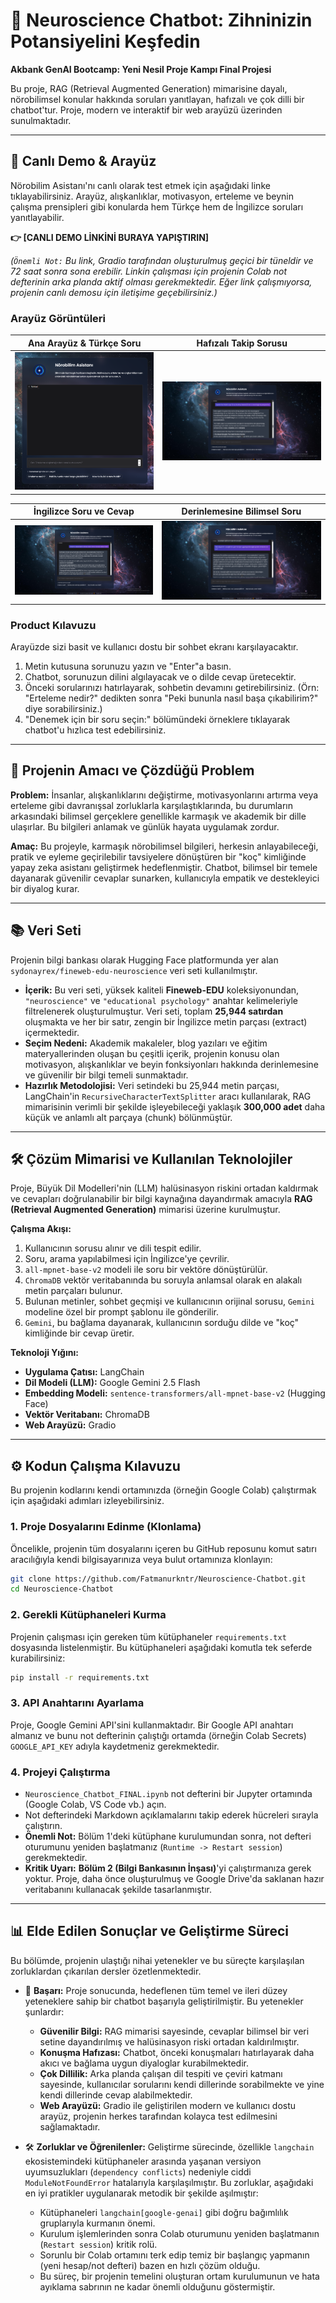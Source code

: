 # 🧠 Neuroscience Chatbot: Zihninizin Potansiyelini Keşfedin

**Akbank GenAI Bootcamp: Yeni Nesil Proje Kampı Final Projesi**

Bu proje, RAG (Retrieval Augmented Generation) mimarisine dayalı, nörobilimsel konular hakkında soruları yanıtlayan, hafızalı ve çok dilli bir chatbot'tur. Proje, modern ve interaktif bir web arayüzü üzerinden sunulmaktadır.

---

## 🚀 Canlı Demo & Arayüz

Nörobilim Asistanı'nı canlı olarak test etmek için aşağıdaki linke tıklayabilirsiniz. Arayüz, alışkanlıklar, motivasyon, erteleme ve beynin çalışma prensipleri gibi konularda hem Türkçe hem de İngilizce soruları yanıtlayabilir.

**👉 [CANLI DEMO LİNKİNİ BURAYA YAPIŞTIRIN]**

*(`Önemli Not:` Bu link, Gradio tarafından oluşturulmuş geçici bir tüneldir ve 72 saat sonra sona erebilir. Linkin çalışması için projenin Colab not defterinin arka planda aktif olması gerekmektedir. Eğer link çalışmıyorsa, projenin canlı demosu için iletişime geçebilirsiniz.)*

### Arayüz Görüntüleri

| Ana Arayüz & Türkçe Soru | Hafızalı Takip Sorusu |
| :---: | :---: |
| ![Ana Arayüz](https://github.com/Fatmanurkntr/Neuroscience-Chatbot/blob/main/chatbotekran.png?raw=true) | ![Hafıza Testi](https://github.com/Fatmanurkntr/Neuroscience-Chatbot/blob/main/chatbotekran1.png?raw=true) |

| İngilizce Soru ve Cevap | Derinlemesine Bilimsel Soru |
| :---: | :---: |
| ![İngilizce Test](https://github.com/Fatmanurkntr/Neuroscience-Chatbot/blob/main/chatbotekran2.png?raw=true) | ![Bilimsel Soru](https://github.com/Fatmanurkntr/Neuroscience-Chatbot/blob/main/chatbotekran3.png?raw=true) |

### Product Kılavuzu
Arayüzde sizi basit ve kullanıcı dostu bir sohbet ekranı karşılayacaktır.
1. Metin kutusuna sorunuzu yazın ve "Enter"a basın.
2. Chatbot, sorunuzun dilini algılayacak ve o dilde cevap üretecektir.
3. Önceki sorularınızı hatırlayarak, sohbetin devamını getirebilirsiniz. (Örn: "Erteleme nedir?" dedikten sonra "Peki bununla nasıl başa çıkabilirim?" diye sorabilirsiniz.)
4. "Denemek için bir soru seçin:" bölümündeki örneklere tıklayarak chatbot'u hızlıca test edebilirsiniz.

---

## 🎯 Projenin Amacı ve Çözdüğü Problem

**Problem:** İnsanlar, alışkanlıklarını değiştirme, motivasyonlarını artırma veya erteleme gibi davranışsal zorluklarla karşılaştıklarında, bu durumların arkasındaki bilimsel gerçeklere genellikle karmaşık ve akademik bir dille ulaşırlar. Bu bilgileri anlamak ve günlük hayata uygulamak zordur.

**Amaç:** Bu projeyle, karmaşık nörobilimsel bilgileri, herkesin anlayabileceği, pratik ve eyleme geçirilebilir tavsiyelere dönüştüren bir "koç" kimliğinde yapay zeka asistanı geliştirmek hedeflenmiştir. Chatbot, bilimsel bir temele dayanarak güvenilir cevaplar sunarken, kullanıcıyla empatik ve destekleyici bir diyalog kurar.

---

## 📚 Veri Seti

Projenin bilgi bankası olarak Hugging Face platformunda yer alan `sydonayrex/fineweb-edu-neuroscience` veri seti kullanılmıştır.

- **İçerik:** Bu veri seti, yüksek kaliteli **Fineweb-EDU** koleksiyonundan, `"neuroscience"` ve `"educational psychology"` anahtar kelimeleriyle filtrelenerek oluşturulmuştur. Veri seti, toplam **25,944 satırdan** oluşmakta ve her bir satır, zengin bir İngilizce metin parçası (extract) içermektedir.
- **Seçim Nedeni:** Akademik makaleler, blog yazıları ve eğitim materyallerinden oluşan bu çeşitli içerik, projenin konusu olan motivasyon, alışkanlıklar ve beyin fonksiyonları hakkında derinlemesine ve güvenilir bir bilgi temeli sunmaktadır.
- **Hazırlık Metodolojisi:** Veri setindeki bu 25,944 metin parçası, LangChain'in `RecursiveCharacterTextSplitter` aracı kullanılarak, RAG mimarisinin verimli bir şekilde işleyebileceği yaklaşık **300,000 adet** daha küçük ve anlamlı alt parçaya (chunk) bölünmüştür.

---

## 🛠️ Çözüm Mimarisi ve Kullanılan Teknolojiler

Proje, Büyük Dil Modelleri'nin (LLM) halüsinasyon riskini ortadan kaldırmak ve cevapları doğrulanabilir bir bilgi kaynağına dayandırmak amacıyla **RAG (Retrieval Augmented Generation)** mimarisi üzerine kurulmuştur.

**Çalışma Akışı:**
1. Kullanıcının sorusu alınır ve dili tespit edilir.
2. Soru, arama yapılabilmesi için İngilizce'ye çevrilir.
3. `all-mpnet-base-v2` modeli ile soru bir vektöre dönüştürülür.
4. `ChromaDB` vektör veritabanında bu soruyla anlamsal olarak en alakalı metin parçaları bulunur.
5. Bulunan metinler, sohbet geçmişi ve kullanıcının orijinal sorusu, `Gemini` modeline özel bir prompt şablonu ile gönderilir.
6. `Gemini`, bu bağlama dayanarak, kullanıcının sorduğu dilde ve "koç" kimliğinde bir cevap üretir.

**Teknoloji Yığını:**
- **Uygulama Çatısı:** LangChain
- **Dil Modeli (LLM):** Google Gemini 2.5 Flash
- **Embedding Modeli:** `sentence-transformers/all-mpnet-base-v2` (Hugging Face)
- **Vektör Veritabanı:** ChromaDB
- **Web Arayüzü:** Gradio

---

## ⚙️ Kodun Çalışma Kılavuzu

Bu projenin kodlarını kendi ortamınızda (örneğin Google Colab) çalıştırmak için aşağıdaki adımları izleyebilirsiniz.

### 1. Proje Dosyalarını Edinme (Klonlama)

Öncelikle, projenin tüm dosyalarını içeren bu GitHub reposunu komut satırı aracılığıyla kendi bilgisayarınıza veya bulut ortamınıza klonlayın:

```bash
git clone https://github.com/Fatmanurkntr/Neuroscience-Chatbot.git
cd Neuroscience-Chatbot
```

### 2. Gerekli Kütüphaneleri Kurma
Projenin çalışması için gereken tüm kütüphaneler `requirements.txt` dosyasında listelenmiştir. Bu kütüphaneleri aşağıdaki komutla tek seferde kurabilirsiniz:
```bash
pip install -r requirements.txt
```

### 3. API Anahtarını Ayarlama
Proje, Google Gemini API'sini kullanmaktadır. Bir Google API anahtarı almanız ve bunu not defterinin çalıştığı ortamda (örneğin Colab Secrets) `GOOGLE_API_KEY` adıyla kaydetmeniz gerekmektedir.

### 4. Projeyi Çalıştırma
- `Neuroscience_Chatbot_FINAL.ipynb` not defterini bir Jupyter ortamında (Google Colab, VS Code vb.) açın.
- Not defterindeki Markdown açıklamalarını takip ederek hücreleri sırayla çalıştırın.
- **Önemli Not:** Bölüm 1'deki kütüphane kurulumundan sonra, not defteri oturumunu yeniden başlatmanız (`Runtime -> Restart session`) gerekmektedir.
- **Kritik Uyarı:** **Bölüm 2 (Bilgi Bankasının İnşası)**'yi çalıştırmanıza gerek yoktur. Proje, daha önce oluşturulmuş ve Google Drive'da saklanan hazır veritabanını kullanacak şekilde tasarlanmıştır.

---

## 📊 Elde Edilen Sonuçlar ve Geliştirme Süreci

Bu bölümde, projenin ulaştığı nihai yetenekler ve bu süreçte karşılaşılan zorluklardan çıkarılan dersler özetlenmektedir.

-   🚀 **Başarı:** Proje sonucunda, hedeflenen tüm temel ve ileri düzey yeteneklere sahip bir chatbot başarıyla geliştirilmiştir. Bu yetenekler şunlardır:
    -   **Güvenilir Bilgi:** RAG mimarisi sayesinde, cevaplar bilimsel bir veri setine dayandırılmış ve halüsinasyon riski ortadan kaldırılmıştır.
    -   **Konuşma Hafızası:** Chatbot, önceki konuşmaları hatırlayarak daha akıcı ve bağlama uygun diyaloglar kurabilmektedir.
    -   **Çok Dillilik:** Arka planda çalışan dil tespiti ve çeviri katmanı sayesinde, kullanıcılar sorularını kendi dillerinde sorabilmekte ve yine kendi dillerinde cevap alabilmektedir.
    -   **Web Arayüzü:** Gradio ile geliştirilen modern ve kullanıcı dostu arayüz, projenin herkes tarafından kolayca test edilmesini sağlamaktadır.

-   🛠️ **Zorluklar ve Öğrenilenler:** Geliştirme sürecinde, özellikle `langchain` ekosistemindeki kütüphaneler arasında yaşanan versiyon uyumsuzlukları (`dependency conflicts`) nedeniyle ciddi `ModuleNotFoundError` hatalarıyla karşılaşılmıştır. Bu zorluklar, aşağıdaki en iyi pratikler uygulanarak metodik bir şekilde aşılmıştır:
    -   Kütüphaneleri `langchain[google-genai]` gibi doğru bağımlılık gruplarıyla kurmanın önemi.
    -   Kurulum işlemlerinden sonra Colab oturumunu yeniden başlatmanın (`Restart session`) kritik rolü.
    -   Sorunlu bir Colab ortamını terk edip temiz bir başlangıç yapmanın (yeni hesap/not defteri) bazen en hızlı çözüm olduğu.
    -   Bu süreç, bir projenin temelini oluşturan ortam kurulumunun ve hata ayıklama sabrının ne kadar önemli olduğunu göstermiştir.
